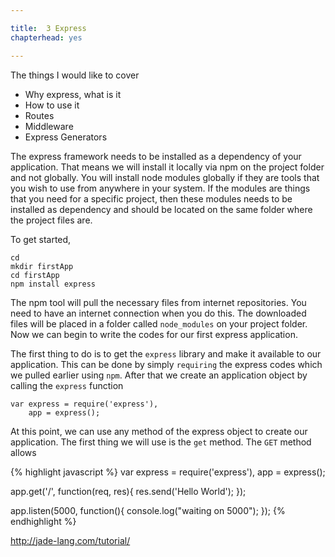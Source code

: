 ```yaml
---

title:  3 Express
chapterhead: yes

---
```


The things I would like to cover

- Why express, what is it
- How to use it
- Routes
- Middleware
- Express Generators




The express framework needs to be installed as a dependency of your application. That means we will install it locally via npm on the project folder and not globally. You will install node modules globally if they are tools that you wish to use from anywhere in your system. If the modules are things that you need for a specific project, then these modules needs to be installed as dependency and should be located on the same folder where the project files are.

To get started,

~~~
cd
mkdir firstApp
cd firstApp
npm install express
~~~

The npm tool will pull the necessary files from internet repositories. You need to have an internet connection when you do this. The downloaded files will be placed in a folder called `node_modules` on your project folder. Now we can begin to write the  codes for our first express application.

The first thing to do is to get the `express` library and make it available to our application. This can be done by simply `requiring`  the express codes  which we pulled earlier using `npm`. After that we create an application object by calling the `express` function

~~~
var express = require('express'),
    app = express();
~~~

At this point, we can use any method of the express object to create our application. The first thing we will use is the `get` method. The `GET` method allows


{% highlight javascript %}
var express = require('express'),
    app = express();

app.get('/', function(req, res){
  res.send('Hello World');
});

app.listen(5000, function(){
  console.log("waiting on 5000");
});
{% endhighlight %}




http://jade-lang.com/tutorial/
